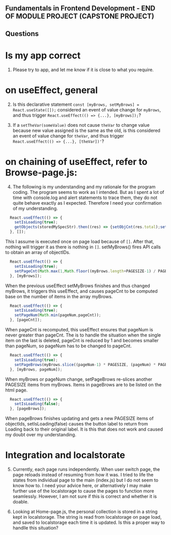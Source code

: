 ## Fundamentals in Frontend Development - END OF MODULE PROJECT (CAPSTONE PROJECT)
## Questions

# Is my app correct
1. Please try to app, and let me know if it is close to what you require.

# on useEffect, general
2. Is this declarative statement `const [myBrows, setMyBrows] = React.useState([]);` considered an event of value change 
   for `myBrows`, and thus trigger `React.useEffect(() => {...}, [myBrows]);`?

3. If a `setTheVar(someValue)` does not cause `theVar` to change value because new value assigned is the same as the old,
   is this considered an event of value change for `theVar`, and thus trigger `React.useEffect(() => {...}, [theVar])'`?

# on chaining of useEffect, refer to Browse-page.js:
4. The following is my understanding and my rationale for the program coding.  The program seems to 
   work as I intended.  But as I spent a lot of time with console.log and alert statements to trace them, they do not
   quite behave exactly as I expected.  Therefore I need your confirmation of my understanding.
   
```js
  React.useEffect(() => {
    setIsLoading(true);
    getObjects(storedMySpecStr).then((res) => {setObjCnt(res.total);setMyBrows(res.objectIDs);});
  }, []);
```  
  This I assume is executed once on page load because of `[]`.  After that, nothing will trigger it as there is 
  nothing in `[]`.  setMyBrows() fires API calls to obtain an array of objectIDs.

```js
  React.useEffect(() => {
    setIsLoading(true);
    setPageCnt(Math.max(1,Math.floor((myBrows.length+PAGESIZE-1) / PAGESIZE)));
  }, [myBrows]);
```
   When the previous useEffect setMyBrows finishes and thus changed myBrows, it triggers this useEffect, and causes pageCnt
   to be computed base on the number of items in the array myBrows.

```js
  React.useEffect(() => {
    setIsLoading(true);
    setPageNum(Math.min(pageNum,pageCnt));
  }, [pageCnt]);
```
   When pageCnt is recomputed, this useEffect ensures that pageNum is never greater than pageCnt.  The is to 
   handle the situation when the single item on the last is deleted, pageCnt is reduced by 1 and becomes 
   smaller than pageNum, so pageNum has to be changed to pageCnt.

```js
  React.useEffect(() => {
    setIsLoading(true);
    setPageBrows(myBrows.slice((pageNum-1) * PAGESIZE, (pageNum) * PAGESIZE));
  }, [myBrows, pageNum]);
```
   When myBrows or pageNum change, setPageBrows re-slices another PAGESIZE items from myBrows.  Items in pageBrows are
   to be listed on the html page.

```js
  React.useEffect(() => {
    setIsLoading(false);
  }, [pageBrows]);
```
   When pageBrows finishes updating and gets a new PAGESIZE items of objectIds, setIsLoading(false) causes the button 
   label to return from Loading back to their original label.  It is this that does not work and caused my doubt
   over my understanding.

# Integration and localstorate
   
5. Currently, each page runs independently.  When user switch page, the page reloads instead of resuming from how it
   was.  I tried to life the states from individual page to the main (index.js) but I do not seem to know how to. 
   I need your advice here, or alternatively I may make further use of the localstorage to cause the pages to
   function more seamlessly.  However, I am not sure if this is correct and whether it is doable.

6. Looking at Home-page.js, the personal collection is stored in a string kept in localstorage.  The string is read from 
   localstorage on page load, and saved to localstorage each time it is updated.  Is this a proper way to handlle this
   situation?
  